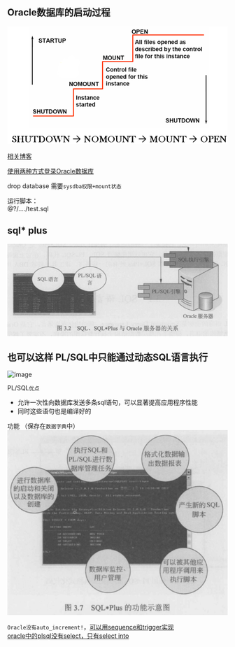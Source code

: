 ## Oracle数据库的启动过程

![image](https://github.com/liusiqincoder/database/blob/master/oracle/picture/oracle%E6%95%B0%E6%8D%AE%E5%BA%93%E5%90%AF%E5%8A%A8%E8%BF%87%E7%A8%8B.png)

[相关博客](https://www.cnblogs.com/Latiny/p/6617132.html)

[使用两种方式登录Oracle数据库](https://blog.csdn.net/chengqiuming/article/details/78601469)

drop database 需要`sysdba权限+mount状态`

运行脚本：  
@?/..../test.sql   

## sql* plus

![image](https://github.com/liusiqincoder/database/blob/master/oracle/picture/sql%E5%BC%95%E6%93%8E.png)

## 也可以这样   PL/SQL中只能通过动态SQL语言执行
![image]()

PL/SQL`优点`  
* 允许一次性向数据库发送多条sql语句，可以显著提高应用程序性能  
* 同时这些语句也是编译好的

功能  （保存在`数据字典`中）
![image](https://github.com/liusiqincoder/database/blob/master/oracle/picture/sqlplus%E5%8A%9F%E8%83%BD%E7%A4%BA%E6%84%8F%E5%9B%BE.png)

`Oracle没有auto_increment!`，[可以用sequence和trigger实现](https://www.cnblogs.com/saobchj/archive/2012/05/06/2486571.html)  
[oracle中的plsql没有select，只有select into](https://blog.csdn.net/w67995822/article/details/70226701)  
